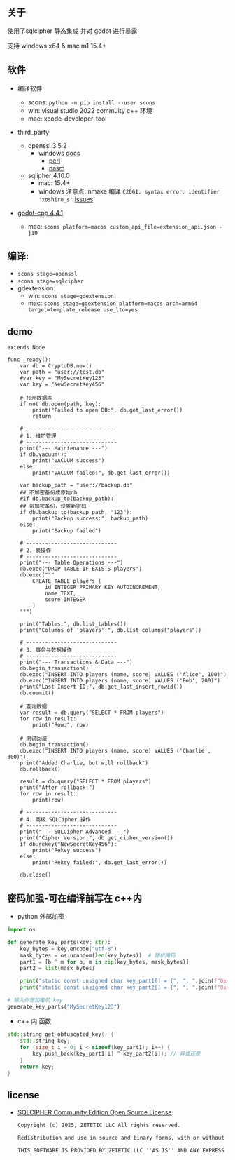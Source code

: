 ## 关于
使用了sqlcipher 静态集成 并对 godot 进行暴露

支持 windows x64 & mac m1 15.4+

## 软件

- 编译软件:
  - scons: `python -m pip install --user scons`
  - win: visual studio 2022 commuity c++ 环境
  - mac: xcode-developer-tool
- third_party
  - openssl 3.5.2
    - windows [docs](https://github.com/openssl/openssl/blob/master/NOTES-WINDOWS.md)
      - [perl](http://strawberryperl.com/)
      - [nasm](https://www.nasm.us/)
  - sqlipher 4.10.0
    - mac: 15.4+
    - windows 注意点: nmake 编译 `C2061: syntax error: identifier 'xoshiro_s'` [issues](https://github.com/sqlcipher/sqlcipher/issues/544)


- [godot-cpp 4.4.1](https://github.com/godotengine/godot-cpp)
  - mac: `scons platform=macos custom_api_file=extension_api.json -j10`


## 编译:
  - `scons stage=openssl`
  - `scons stage=sqlcipher`
  - gdextension:
    - win: `scons stage=gdextension`
    - mac: `scons stage=gdextension platform=macos arch=arm64 target=template_release use_lto=yes`

## demo
```gdscript
extends Node

func _ready():
    var db = CryptoDB.new()
    var path = "user://test.db"
    #var key = "MySecretKey123"
    var key = "NewSecretKey456"

    # 打开数据库
    if not db.open(path, key):
        print("Failed to open DB:", db.get_last_error())
        return

    # -----------------------------
    # 1. 维护管理
    # -----------------------------
    print("--- Maintenance ---")
    if db.vacuum():
        print("VACUUM success")
    else:
        print("VACUUM failed:", db.get_last_error())

    var backup_path = "user://backup.db"
    ## 不加密备份成原始db
    #if db.backup_to(backup_path):
    ## 带加密备份，设置新密码
    if db.backup_to(backup_path, "123"):
        print("Backup success:", backup_path)
    else:
        print("Backup failed")

    # -----------------------------
    # 2. 表操作
    # -----------------------------
    print("--- Table Operations ---")
    db.exec("DROP TABLE IF EXISTS players")
    db.exec("""
        CREATE TABLE players (
            id INTEGER PRIMARY KEY AUTOINCREMENT,
            name TEXT,
            score INTEGER
        )
    """)

    print("Tables:", db.list_tables())
    print("Columns of 'players':", db.list_columns("players"))

    # -----------------------------
    # 3. 事务与数据操作
    # -----------------------------
    print("--- Transactions & Data ---")
    db.begin_transaction()
    db.exec("INSERT INTO players (name, score) VALUES ('Alice', 100)")
    db.exec("INSERT INTO players (name, score) VALUES ('Bob', 200)")
    print("Last Insert ID:", db.get_last_insert_rowid())
    db.commit()

    # 查询数据
    var result = db.query("SELECT * FROM players")
    for row in result:
        print("Row:", row)

    # 测试回滚
    db.begin_transaction()
    db.exec("INSERT INTO players (name, score) VALUES ('Charlie', 300)")
    print("Added Charlie, but will rollback")
    db.rollback()

    result = db.query("SELECT * FROM players")
    print("After rollback:")
    for row in result:
        print(row)

    # -----------------------------
    # 4. 高级 SQLCipher 操作
    # -----------------------------
    print("--- SQLCipher Advanced ---")
    print("Cipher Version:", db.get_cipher_version())
    if db.rekey("NewSecretKey456"):
        print("Rekey success")
    else:
        print("Rekey failed:", db.get_last_error())

    db.close()
```



## 密码加强-可在编译前写在 c++内

- python 外部加密
```python
import os

def generate_key_parts(key: str):
    key_bytes = key.encode("utf-8")
    mask_bytes = os.urandom(len(key_bytes))  # 随机掩码
    part1 = [b ^ m for b, m in zip(key_bytes, mask_bytes)]
    part2 = list(mask_bytes)

    print("static const unsigned char key_part1[] = {", ", ".join(f"0x{b:02X}" for b in part1), "};")
    print("static const unsigned char key_part2[] = {", ", ".join(f"0x{b:02X}" for b in part2), "};")

# 输入你想加密的 key
generate_key_parts("MySecretKey123")
```

- c++ 内 函数

```c++
std::string get_obfuscated_key() {
    std::string key;
    for (size_t i = 0; i < sizeof(key_part1); i++) {
        key.push_back(key_part1[i] ^ key_part2[i]); // 异或还原
    }
    return key;
}
```

<!-- ## 测试 sqlcipher
```bash
clang test.c \
  -DSQLITE_HAS_CODEC=1 -DSQLITE_TEMP_STORE=2 \
  -DSQLITE_EXTRA_INIT=sqlcipher_extra_init \
  -DSQLITE_EXTRA_SHUTDOWN=sqlcipher_extra_shutdown \
  -DSQLITE_THREADSAFE=1 \
  -Ithird_party/sqlcipher/include \
  third_party/sqlcipher/lib/libsqlite3.a \
  third_party/openssl/lib/libssl.a \
  third_party/openssl/lib/libcrypto.a \
  -ldl -lpthread -lz \
  -o test
``` -->


## license 
- [SQLCIPHER Community Edition Open Source License](https://github.com/sqlcipher/sqlcipher/blob/master/LICENSE.md):
  ```txt
  Copyright (c) 2025, ZETETIC LLC All rights reserved.

  Redistribution and use in source and binary forms, with or without modification, are permitted provided that the following conditions are met: * Redistributions of source code must retain the above copyright notice, this list of conditions and the following disclaimer. * Redistributions in binary form must reproduce the above copyright notice, this list of conditions and the following disclaimer in the documentation and/or other materials provided with the distribution. * Neither the name of the ZETETIC LLC nor the names of its contributors may be used to endorse or promote products derived from this software without specific prior written permission.

  THIS SOFTWARE IS PROVIDED BY ZETETIC LLC ''AS IS'' AND ANY EXPRESS OR IMPLIED WARRANTIES, INCLUDING, BUT NOT LIMITED TO, THE IMPLIED WARRANTIES OF MERCHANTABILITY AND FITNESS FOR A PARTICULAR PURPOSE ARE DISCLAIMED. IN NO EVENT SHALL ZETETIC LLC BE LIABLE FOR ANY DIRECT, INDIRECT, INCIDENTAL, SPECIAL, EXEMPLARY, OR CONSEQUENTIAL DAMAGES (INCLUDING, BUT NOT LIMITED TO, PROCUREMENT OF SUBSTITUTE GOODS OR SERVICES; LOSS OF USE, DATA, OR PROFITS; OR BUSINESS INTERRUPTION) HOWEVER CAUSED AND ON ANY THEORY OF LIABILITY, WHETHER IN CONTRACT, STRICT LIABILITY, OR TORT (INCLUDING NEGLIGENCE OR OTHERWISE) ARISING IN ANY WAY OUT OF THE USE OF THIS SOFTWARE, EVEN IF ADVISED OF THE POSSIBILITY OF SUCH DAMAGE.
  ```